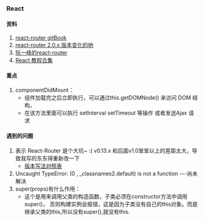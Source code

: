 ### React


#### 资料
1. [react-router gitBook](https://react-guide.github.io/react-router-cn/docs/Introduction.html)
2. [react-router 2.0.x 版本变化的地](https://github.com/reactjs/react-router/blob/master/upgrade-guides/v2.0.0.md#using-history-with-router)
3. [阮一峰的react-router](http://www.ruanyifeng.com/blog/2016/05/react_router.html)
4. [React 教程合集](http://react-china.org/c/jiao-cheng)


#### 重点
1. componentDidMount： 
	* 组件加载完之后立即执行，可以通过this.getDOMNode() 来访问 DOM 结构，
  	* 在该方法里面可以执行 setInterval setTimeout 等操作 或者发送Ajax 请求 

#### 遇到的问题
1. 表示 React-Router  是个大坑~ :( v0.13.x  和后面v1.0笨笨以上的差距太大，导致我写的东东得重新改一下
	* [版本写法对照表](https://github.com/reactjs/react-router/blob/832c42946c874fe56ffde0066b1088054311cb98/CHANGES.md)  
2. Uncaught TypeError: (0 , _classnames2.default) is not a function ---尚未解决
3. super(props)有什么作用：
	* 这个是用来调用父类的构造函数，子类必须在constructor方法中调用 super()， 否则构建实例会报错，这是因为子类没有自己的this对象。而是继承父类的this,所以没有super(),就没有this.

